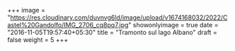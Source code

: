 +++
image = "https://res.cloudinary.com/duvnvg6ld/image/upload/v1674168032/2022/Castel%20Gandolfo/IMG_2706_cq8pq7.jpg"
showonlyimage = true
date = "2016-11-05T19:57:40+05:30"
title = "Tramonto sul lago Albano"
draft = false
weight = 5
+++